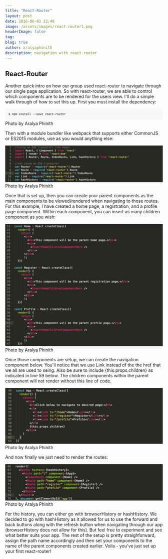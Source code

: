 ```yaml
---
title: "React-Router"
layout: post
date: 2016-06-01 22:48
image: /assets/images/react-router1.png
headerImage: false
tag:
blog: true
author: aralyaphinith
description: navigation with react-router
---
```


<div class="breaker"></div>

## React-Router

Another quick intro on how our group used react-router to navigate through our single page application.  So with react-router, we are able to control which components are to be rendered for the users view.  I'll do a simple walk through of how to set this up.  First you must install the dependency:

<div class="react-router">
  <img class="image" src="../assets/images/react-router1.png" alt="npm install react router">
  <figcaption class="caption">Photo by Aralya Phinith</figcaption>
</div>

Then with a module bundler like webpack that supports either CommonJS or ES2015 modules, use as you would anything else:

<div class="react-router">
  <img class="image" src="../assets/images/react-router2.png" alt="import react-router">
  <figcaption class="caption">Photo by Aralya Phinith</figcaption>
</div>

Once that is set up, then you can create your parent components as the main components to be viewed/rendered when navigating to those routes.  For this example, I have created a home page, a registration, and a profile page component.  Within each component, you can insert as many children component as you wish:

<div class="react-router">
  <img class="image" src="../assets/images/react-router3.png" alt="parent component">
  <figcaption class="caption">Photo by Aralya Phinith</figcaption>
</div>

Once those components are setup, we can create the navigation component below.  You'll notice that we use Link instead of the the href that we all are used to seing.  Also be sure to include {this.props.children} as indicated in line 59 below.  The children components within the parent component will not render without this line of code.

<div class="react-router">
  <img class="image" src="../assets/images/react-router4.png" alt="nav bar">
  <figcaption class="caption">Photo by Aralya Phinith</figcaption>
</div>

And now finally we just need to render the routes:

<div class="react-router">
  <img class="image" src="../assets/images/react-router5.png" alt="render routes">
  <figcaption class="caption">Photo by Aralya Phinith</figcaption>
</div>

For the history, you can either go with browserHistory or hashHistory.  We decided to go with hashHistory as it allowed for us to use the forward and back buttons along with the refresh button when navigating through our app (browserHistory does not allow for this).  But feel free to experiment and see what better suits your app.  The rest of the setup is pretty straighforward, assign the path name accordingly and then set your components to the name of the parent components created earlier.  Voila - you've just set up your first react-router!